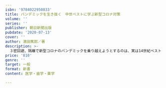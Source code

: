 ```yaml
---
isbn: '9784022950833'
title: パンデミックを生き抜く　中世ペストに学ぶ新型コロナ対策
volume: ''
series: ''
publisher: 朝日新聞出版
pubdate: '2020-07-13'
cover: ''
author: 濱田篤郎／著
description: >-
  ３密回避、隔離で新型コロナのパンデミックを乗り越えようとするのは、実は14世紀ペスト大流行の時と同じ。渡航医学の第一人者が「医学考古学」という観点から不安にならずに今を乗り切る知恵をまとめた。現代のコロナ流行だけでなく今後の感染症流行への対処法も紹介する。
price: '810'
genre: ''
target: 一般
format: 新書
content: 医学・歯学・薬学

---
```

